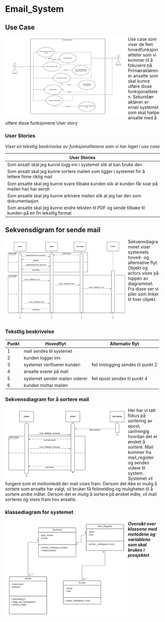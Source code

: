 # Email_System

## Use Case

<img src="usecase.png" width="400" align="left">

Use case som viser de fem hovedfunksjonaliteter som  vi kommer til å fokusere på 
Primæraktøren er ansatte som skal kunne utføre disse funksjonaliteten. 
Sekundær aktøren er email systemet som skal hjelpe ansatte med å utføre disse funksjonene
User story 
<br clear="both"/>

### User Stories

*Viser en tekstlig beskrivelse av funksjonalitetene som vi har laget i use case*

| User Stories |
| ---- |
|Som ansatt skal jeg kunne logg inn i systemet slik at kan bruke den|
|Som ansatt skal jeg kunne sortere mailen som ligger i systemet for å lettere finne riktig mail|
|Som ansatte skal jeg kunne svare tilbake kunden slik at kunden får svar på mailen han har sendt|
|Som ansatte skal jeg kunne arkivere mailen slik at jeg har den som dokumentasjon |
|Som ansatte skal jeg kunne endre teksten til PDF og sende tilbake til kunden på en fin tekstlig format|

## Sekvensdigram for sende mail
<img src="sekvensdiagram_svare_kunder.png" width="400" align="left">
Sekvensdiagrammet viser systemets hoved- og alternative flyt. Objekt og actors vises på toppen av diagrammet. 
Fra disse ser vi piler som linker til hver objekt. 

<br clear="both"/>

### Tekstlig beskrivelse

| Punkt  | Hovedflyt | Alternativ flyt|
| ------------- | ------------- |-------------|
|1| mail sendes til systemet|   |
|2 | kunden logger inn | |
|3 | systemet verifiserer kunden| feil innlogging sendes til punkt 2 |
|4 | ansatte svarer på mail | |
| 5 | systemet sender mailen viderer | feil epost sendes til punkt 4 |
| 6 | kunden mottar  mailen | |

### Sekvensdiagram for å sortere mail 
<img src="Seq_Diagram.png" width="400" align="left">
Her har vi tatt fokus på sortering av epost, uavhengig hvordan det er ønsket å sortere.
Mail kommer fra mail_register og sendes videre til system. 
Systemet vil fungere som et mellomledd der mail vises fram. 
Dersom det ikke er mulig å sortere som ansatte har valgt, vil bruker få feilmelding og 
muligheten til å sortere andre måter. 
Dersom det er mulig å sortere på ønsket måte, vil mail sorteres og vises fram hos ansatte. 

### klassediagram for systemet
<img src="class.png" width="400" align="left">

#####  _Oversikt over klassene med metodene og variablene som skal brukes i prosjektet_ 

